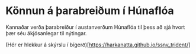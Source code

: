 # Könnun á þarabreiðum í Húnaflóa

Kannaðar verða þarabreiður í austanverðum Húnaflóa til þess að sjá hvort þær séu ákjósanlegar til nýtingar.

(Hér er hlekkur á skýrslu í bígerð)[https://harkanatta.github.io/ssnv_trident/]
